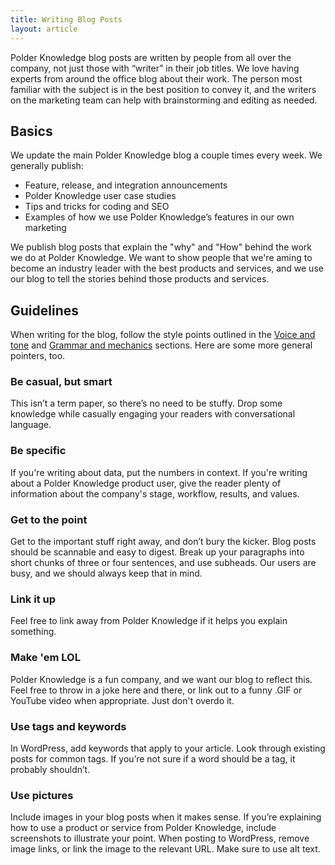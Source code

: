```yaml
---
title: Writing Blog Posts
layout: article
---
```


Polder Knowledge blog posts are written by people from all over the company, not just those with “writer” in their job titles. We love having experts from around the office blog about their work. The person most familiar with the subject is in the best position to convey it, and the writers on the marketing team can help with brainstorming and editing as needed.


## Basics

We update the main Polder Knowledge blog a couple times every week. We generally publish:

* Feature, release, and integration announcements
* Polder Knowledge user case studies
* Tips and tricks for coding and SEO
* Examples of how we use Polder Knowledge’s features in our own marketing

We publish blog posts that explain the "why" and "How" behind the work we do at Polder Knowledge. We want to show people that we're aming to become an industry leader with the best products and services, and we use our blog to tell the stories behind those products and services.

## Guidelines

When writing for the blog, follow the style points outlined in the [Voice and tone](/02-voice-and-tone.html.md) and [Grammar and mechanics](/04-grammar-and-mechanics.html.md) sections. Here are some more general pointers, too.

### Be casual, but smart
This isn’t a term paper, so there’s no need to be stuffy. Drop some knowledge while casually engaging your readers with conversational language.

### Be specific
If you're writing about data, put the numbers in context. If you're writing about a Polder Knowledge product user, give the reader plenty of information about the company's stage, workflow, results, and values.

### Get to the point
Get to the important stuff right away, and don’t bury the kicker. Blog posts should be scannable and easy to digest. Break up your paragraphs into short chunks of three or four sentences, and use subheads. Our users are busy, and we should always keep that in mind.

### Link it up
Feel free to link away from Polder Knowledge if it helps you explain something.

### Make 'em LOL
Polder Knowledge is a fun company, and we want our blog to reflect this. Feel free to throw in a joke here and there, or link out to a funny .GIF or YouTube video when appropriate. Just don't overdo it.

### Use tags and keywords
In WordPress, add keywords that apply to your article. Look through existing posts for common tags. If you’re not sure if a word should be a tag, it probably shouldn’t.

### Use pictures
Include images in your blog posts when it makes sense. If you’re explaining how to use a product or service from Polder Knowledge, include screenshots to illustrate your point. When posting to WordPress, remove image links, or link the image to the relevant URL. Make sure to use alt text.

